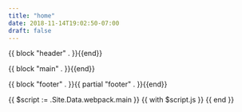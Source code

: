 ```yaml
---
title: "home"
date: 2018-11-14T19:02:50-07:00
draft: false
---
```


<!doctype html>
<html lang="{{ $.Site.Language.Lang }}">


  {{ block "header" . }}{{end}}
  <body>
    

  {{ block "main" . }}{{end}}
</body>

  {{ block "footer" . }}{{ partial "footer" . }}{{end}}

  {{ $script := .Site.Data.webpack.main }}
  {{ with $script.js }}
    <script src="{{ relURL . }}"></script>
  {{ end }}



</html>